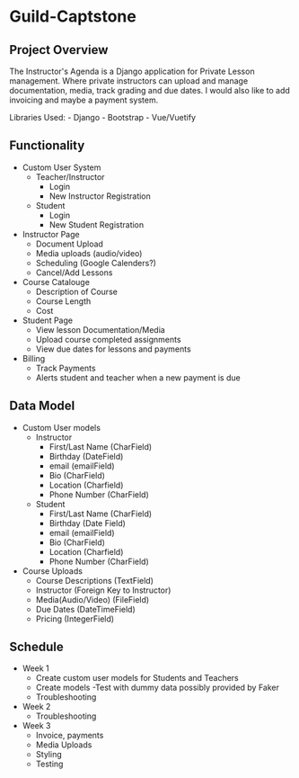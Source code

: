 # Guild-Captstone

## Project Overview
The Instructor's Agenda is a Django application for Private Lesson management. Where private instructors can upload and manage documentation, media, track grading and due dates. I would also like to add invoicing and maybe a payment system.

Libraries Used:
    - Django
    - Bootstrap
    - Vue/Vuetify

## Functionality
- Custom User System
    - Teacher/Instructor
        - Login
        - New Instructor Registration
    - Student
        - Login
        - New Student Registration
- Instructor Page
    - Document Upload
    - Media uploads (audio/video)
    - Scheduling (Google Calenders?)
    - Cancel/Add Lessons
- Course Catalouge
    - Description of Course
    - Course Length
    - Cost
- Student Page
    - View lesson Documentation/Media
    - Upload course completed assignments
    - View due dates for lessons and payments
- Billing
    - Track Payments
    - Alerts student and teacher when a new payment is due
## Data Model
- Custom User models
    - Instructor
        - First/Last Name (CharField)
        - Birthday (DateField)
        - email (emailField)
        - Bio (CharField)
        - Location (Charfield)
        - Phone Number (CharField)
    - Student
        - First/Last Name (CharField)
        - Birthday (Date Field)
        - email (emailField)
        - Bio (CharField)
        - Location (Charfield)
        - Phone Number (CharField)
- Course Uploads
    - Course Descriptions (TextField)
    - Instructor (Foreign Key to Instructor)
    - Media(Audio/Video) (FileField)
    - Due Dates (DateTimeField)
    - Pricing (IntegerField)
## Schedule
- Week 1
    - Create custom user models for Students and Teachers
    - Create models
        -Test with dummy data possibly provided by Faker
    - Troubleshooting
- Week 2
    - Troubleshooting
- Week 3
    - Invoice, payments
    - Media Uploads
    - Styling
    - Testing